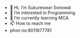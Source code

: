 - 👋 Hi, I’m Sukureswar Sonowal
- 👀 I’m interested in Programming
- 🌱 I’m currently learning MCA
- 📫 How to reach me 
- phon no:8011677781


<!---
Suku1998/Suku1998 is a ✨ special ✨ repository because its `README.md` (this file) appears on your GitHub profile.
You can click the Preview link to take a look at your changes.
--->
